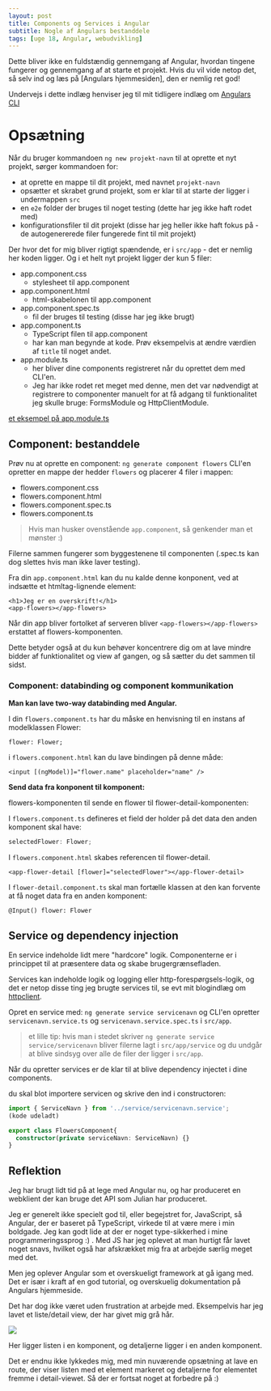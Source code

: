 ```yaml
---
layout: post
title: Components og Services i Angular
subtitle: Nogle af Angulars bestanddele
tags: [uge 18, Angular, webudvikling]
---
```

Dette bliver ikke en fuldstændig gennemgang af Angular, hvordan tingene fungerer og gennemgang af at starte et projekt. Hvis du vil vide netop det, så selv ind og læs på [Angulars hjemmesiden], den er nemlig ret god!

Undervejs i dette indlæg henviser jeg til mit tidligere indlæg om [Angulars CLI](https://enmango.dk/2019-04-29-ngcli-cheatsheet/)

# Opsætning
Når du bruger kommandoen `ng new projekt-navn` til at oprette et nyt projekt, sørger kommandoen for:
- at oprette en mappe til dit projekt, med navnet `projekt-navn`
- opsætter et skrabet grund projekt, som er klar til at starte der ligger i undermappen `src`
- en `e2e` folder der bruges til noget testing (dette har jeg ikke haft rodet med)
- konfigurationsfiler til dit projekt (disse har jeg heller ikke haft fokus på - de autogenererede filer fungerede fint til mit projekt)

Der hvor det for mig bliver rigtigt spændende, er i `src/app` - det er nemlig her koden ligger. Og i et helt nyt projekt ligger der kun 5 filer:
- app.component.css
  - stylesheet til app.component
- app.component.html
  - html-skabelonen til app.component
- app.component.spec.ts
  - fil der bruges til testing (disse har jeg ikke brugt)
- app.component.ts
  - TypeScript filen til app.component 
  - har kan man begynde at kode. Prøv eksempelvis at ændre værdien af `title` til noget andet.
- app.module.ts
  - her bliver dine components registreret når du oprettet dem med CLI'en. 
  - Jeg har ikke rodet ret meget med denne, men det var nødvendigt at registrere to componenter manuelt for at få adgang til funktionalitet jeg skulle bruge: FormsModule og HttpClientModule.

[et eksempel på app.module.ts](https://github.com/jesp209i/angular-tour-of-heroes/blob/master/src/app/app.module.ts)

## Component: bestanddele
Prøv nu at oprette en component: `ng generate component flowers` CLI'en opretter en mappe der hedder `flowers` og placerer 4 filer i mappen:
- flowers.component.css
- flowers.component.html
- flowers.component.spec.ts
- flowers.component.ts

> Hvis man husker ovenstående `app.component`, så genkender man et mønster :)

Filerne sammen fungerer som byggestenene til componenten (.spec.ts kan dog slettes hvis man ikke laver testing).

Fra din `app.component.html` kan du nu kalde denne konponent, ved at indsætte et htmltag-lignende element:
```ng
<h1>Jeg er en overskrift!</h1>
<app-flowers></app-flowers>
```

Når din app bliver fortolket af serveren bliver `<app-flowers></app-flowers>` erstattet af flowers-komponenten.

Dette betyder også at du kun behøver koncentrere dig om at lave mindre bidder af funktionalitet og view af gangen, og så sætter du det sammen til sidst.

### Component: databinding og component kommunikation
__Man kan lave two-way databinding med Angular.__

I din `flowers.component.ts` har du måske en henvisning til en instans af modelklassen Flower:

`flower: Flower;`

i `flowers.component.html` kan du lave bindingen på denne måde:

`<input [(ngModel)]="flower.name" placeholder="name" />`


__Send data fra konponent til komponent:__

flowers-komponenten til sende en flower til flower-detail-komponenten:

I `flowers.component.ts` defineres et field der holder på det data den anden komponent skal have:

```ts
selectedFlower: Flower;
```

I `flowers.component.html` skabes referencen til flower-detail.

`<app-flower-detail [flower]="selectedFlower"></app-flower-detail>`

I `flower-detail.component.ts` skal man fortælle klassen at den kan forvente at få noget data fra en anden komponent:

`@Input() flower: Flower`

## Service og dependency injection
En service indeholde lidt mere "hardcore" logik. Componenterne er i princippet til at præsentere data og skabe brugergrænsefladen.

Services kan indeholde logik og logging eller http-forespørgsels-logik, og det er netop disse ting jeg brugte services til, se evt mit blogindlæg om [httpclient](https://enmango.dk/2019-04-29-nghttpclient/).

Opret en service med: `ng generate service servicenavn` og CLI'en opretter `servicenavn.service.ts` og `servicenavn.service.spec.ts` i `src/app`.

> et lille tip: hvis man i stedet skriver `ng generate service service/servicenavn` bliver filerne lagt i `src/app/service` og du undgår at blive sindsyg over alle de filer der ligger i `src/app`.

Når du opretter services er de klar til at blive dependency injectet i dine components.

du skal blot importere servicen og skrive den ind i constructoren:

```ts
import { ServiceNavn } from '../service/servicenavn.service';
(kode udeladt)

export class FlowersComponent{
  constructor(private serviceNavn: ServiceNavn) {}
}
```

## Reflektion
Jeg har brugt lidt tid på at lege med Angular nu, og har produceret en webklient der kan bruge det API som Julian har produceret.

Jeg er generelt ikke specielt god til, eller begejstret for, JavaScript, så Angular, der er baseret på TypeScript, virkede til at være mere i min boldgade. Jeg kan godt lide at der er noget type-sikkerhed i mine programmeringssprog :) . 
Med JS har jeg oplevet at man hurtigt får lavet noget snavs, hvilket også har afskrækket mig fra at arbejde særlig meget med det.

Men jeg oplever Angular som et overskueligt framework at gå igang med. Det er især i kraft af en god tutorial, og overskuelig dokumentation på Angulars hjemmeside.

Det har dog ikke været uden frustration at arbejde med. Eksempelvis har jeg lavet et liste/detail view, der har givet mig grå hår.

![](https://enmango.dk/img/ngOrdsome.png)

Her ligger listen i en komponent, og detaljerne ligger i en anden komponent.

Det er endnu ikke lykkedes mig, med min nuværende opsætning at lave en route, der viser listen med et element markeret og detaljerne for elementet fremme i detail-viewet. Så der er fortsat noget at forbedre på :)
